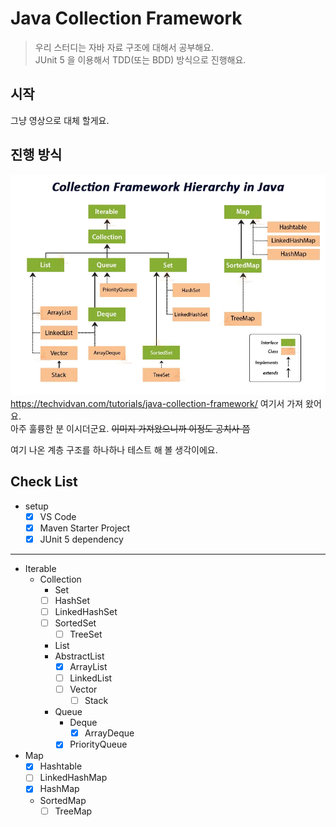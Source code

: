 # Java Collection Framework
> 우리 스터디는 자바 자료 구조에 대해서 공부해요.  
> JUnit 5 을 이용해서 TDD(또는 BDD) 방식으로 진행해요.

## 시작
그냥 영상으로 대체 할게요.

## 진행 방식
![](./collection-framework-hierarchy-in-java.webp)
https://techvidvan.com/tutorials/java-collection-framework/ 여기서 가져 왔어요.  
아주 훌륭한 분 이시더군요.  ~~이미지 가져왔으니까 이정도 공치사 쯤~~

여기 나온 계층 구조를 하나하나 테스트 해 볼 생각이에요.

## Check List
- setup  
  - [X] VS Code  
  - [X] Maven Starter Project  
  - [X] JUnit 5 dependency
---
- Iterable  
  - Collection  
    - Set  
    - [ ] HashSet
    - [ ] LinkedHashSet
    - [ ] SortedSet  
      - [ ] TreeSet
    - List  
    - AbstractList
      - [X] ArrayList
      - [ ] LinkedList
      - [ ] Vector
        - [ ] Stack
    - Queue  
      - Deque    
        - [X] ArrayDeque
      - [X] PriorityQueue
- Map  
  - [X] Hashtable
  - [ ] LinkedHashMap
  - [X] HashMap
  - SortedMap  
    - [ ] TreeMap
